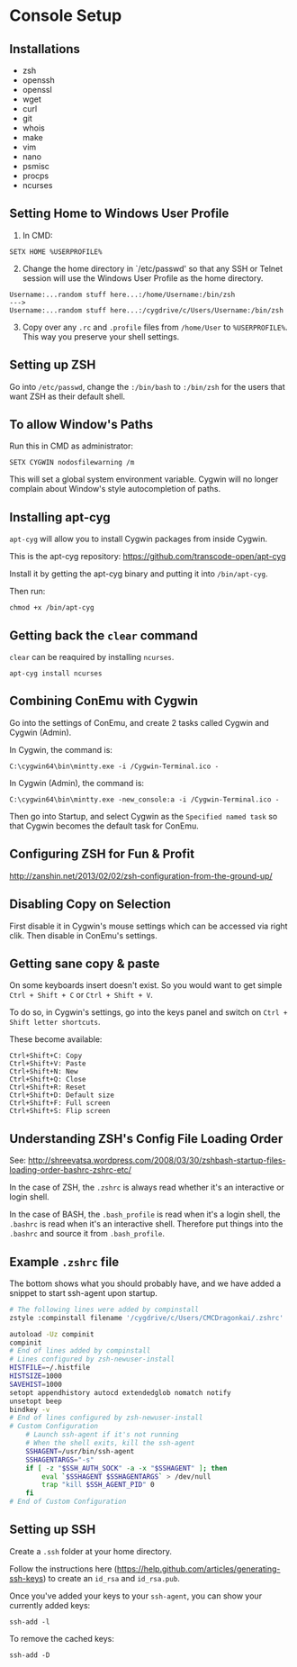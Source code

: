 Console Setup
=============

Installations
-------------

* zsh
* openssh
* openssl
* wget
* curl
* git
* whois
* make
* vim
* nano
* psmisc
* procps
* ncurses

Setting Home to Windows User Profile
------------------------------------

1. In CMD:

```
SETX HOME %USERPROFILE%
```

2. Change the home directory in `/etc/passwd' so that any SSH or Telnet session will use the Windows User Profile as the home directory.

```
Username:...random stuff here...:/home/Username:/bin/zsh
--->
Username:...random stuff here...:/cygdrive/c/Users/Username:/bin/zsh
```

3. Copy over any `.rc` and `.profile` files from `/home/User` to `%USERPROFILE%`. This way you preserve your shell settings.

Setting up ZSH
--------------

Go into `/etc/passwd`, change the `:/bin/bash` to `:/bin/zsh` for the users that want ZSH as their default shell.

To allow Window's Paths
-----------------------

Run this in CMD as administrator:

```
SETX CYGWIN nodosfilewarning /m
```

This will set a global system environment variable. Cygwin will no longer complain about Window's style autocompletion of paths.

Installing apt-cyg
------------------

`apt-cyg` will allow you to install Cygwin packages from inside Cygwin.

This is the apt-cyg repository: https://github.com/transcode-open/apt-cyg

Install it by getting the apt-cyg binary and putting it into `/bin/apt-cyg`.

Then run:

```
chmod +x /bin/apt-cyg
```

Getting back the `clear` command
--------------------------------

`clear` can be reaquired by installing `ncurses`.

```
apt-cyg install ncurses
```

Combining ConEmu with Cygwin
----------------------------

Go into the settings of ConEmu, and create 2 tasks called Cygwin and Cygwin (Admin).

In Cygwin, the command is:

```
C:\cygwin64\bin\mintty.exe -i /Cygwin-Terminal.ico -
```

In Cygwin (Admin), the command is:

```
C:\cygwin64\bin\mintty.exe -new_console:a -i /Cygwin-Terminal.ico -
```

Then go into Startup, and select Cygwin as the `Specified named task` so that Cygwin becomes the default task for ConEmu.

Configuring ZSH for Fun & Profit
--------------------------------

http://zanshin.net/2013/02/02/zsh-configuration-from-the-ground-up/

Disabling Copy on Selection
---------------------------

First disable it in Cygwin's mouse settings which can be accessed via right clik. Then disable in ConEmu's settings.

Getting sane copy & paste
-------------------------

On some keyboards insert doesn't exist. So you would want to get simple `Ctrl + Shift + C` or `Ctrl + Shift + V`.

To do so, in Cygwin's settings, go into the keys panel and switch on `Ctrl + Shift letter shortcuts`.

These become available:

```
Ctrl+Shift+C: Copy
Ctrl+Shift+V: Paste
Ctrl+Shift+N: New
Ctrl+Shift+Q: Close
Ctrl+Shift+R: Reset
Ctrl+Shift+D: Default size
Ctrl+Shift+F: Full screen
Ctrl+Shift+S: Flip screen
```

Understanding ZSH's Config File Loading Order
---------------------------------------------

See: http://shreevatsa.wordpress.com/2008/03/30/zshbash-startup-files-loading-order-bashrc-zshrc-etc/

In the case of ZSH, the `.zshrc` is always read whether it's an interactive or login shell.

In the case of BASH, the `.bash_profile` is read when it's a login shell, the `.bashrc` is read when it's an interactive shell.
Therefore put things into the `.bashrc` and source it from `.bash_profile`.

Example `.zshrc` file
---------------------

The bottom shows what you should probably have, and we have added a snippet to start ssh-agent upon startup.

```sh
# The following lines were added by compinstall
zstyle :compinstall filename '/cygdrive/c/Users/CMCDragonkai/.zshrc'

autoload -Uz compinit
compinit
# End of lines added by compinstall
# Lines configured by zsh-newuser-install
HISTFILE=~/.histfile
HISTSIZE=1000
SAVEHIST=1000
setopt appendhistory autocd extendedglob nomatch notify
unsetopt beep
bindkey -v
# End of lines configured by zsh-newuser-install
# Custom Configuration
	# Launch ssh-agent if it's not running
	# When the shell exits, kill the ssh-agent
	SSHAGENT=/usr/bin/ssh-agent
	SSHAGENTARGS="-s"
	if [ -z "$SSH_AUTH_SOCK" -a -x "$SSHAGENT" ]; then
		eval `$SSHAGENT $SSHAGENTARGS` > /dev/null
		trap "kill $SSH_AGENT_PID" 0
	fi
# End of Custom Configuration
```

Setting up SSH
--------------

Create a `.ssh` folder at your home directory.

Follow the instructions here (https://help.github.com/articles/generating-ssh-keys) to create an `id_rsa` and `id_rsa.pub`.

Once you've added your keys to your `ssh-agent`, you can show your currently added keys:

```
ssh-add -l
```

To remove the cached keys:

```
ssh-add -D
```